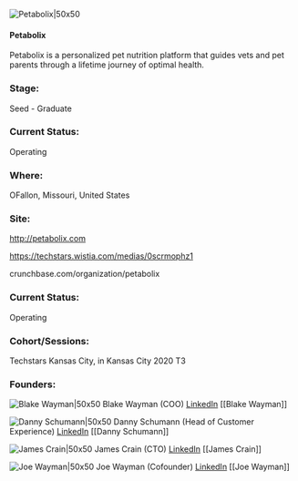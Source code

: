 

![Petabolix|50x50](https://apimg.techstars.com/connect/images/image_files/5edaaae834a60d0ff1000002/original/petabolix-logo-no-tm_px.png)

#### Petabolix
Petabolix is a personalized pet nutrition platform that guides vets and pet parents through a lifetime journey of optimal health.

### Stage: 
Seed - Graduate 

### Current Status: 
Operating

### Where:
OFallon, Missouri, United States

### Site:
http://petabolix.com

https://techstars.wistia.com/medias/0scrmophz1

crunchbase.com/organization/petabolix

### Current Status: 
Operating

### Cohort/Sessions: 
Techstars Kansas City, in Kansas City 2020 T3

### Founders: 

![Blake Wayman|50x50](https://apimg.techstars.com/connect/images/image_files/5ed5071534a60d679f000009/original/Wayman_headshot.jpg) Blake Wayman (COO) [LinkedIn](https://linkedin.com/in/blake-wayman-j-d-623547112) [[Blake Wayman]]

![Danny Schumann|50x50](https://apimg.techstars.com/connect/images/image_files/5edaaa1134a60d0ff1000001/original/schumann-headshot.jpg) Danny Schumann (Head of Customer Experience) [LinkedIn](https://linkedin.com/in/dannyschumann) [[Danny Schumann]]

![James Crain|50x50]() James Crain (CTO) [LinkedIn](https://) [[James Crain]]

![Joe Wayman|50x50](https://apimg.techstars.com/connect/images/image_files/5ed47483a36c1161a400000b/original/Joe_Wayman_pic_image_0220.png) Joe Wayman (Cofounder) [LinkedIn](https://linkedin.com/in/joewayman) [[Joe Wayman]]


